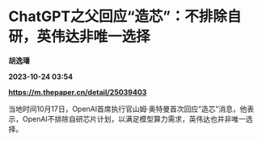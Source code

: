 # ChatGPT之父回应“造芯”：不排除自研，英伟达非唯一选择
**胡逸璠**

**2023-10-24 03:54**

**https://m.thepaper.cn/detail/25039403**

当地时间10月17日，OpenAI首席执行官山姆·奥特曼首次回应“造芯”消息，他表示，OpenAI不排除自研芯片计划，以满足模型算力需求，英伟达也并非唯一选择。